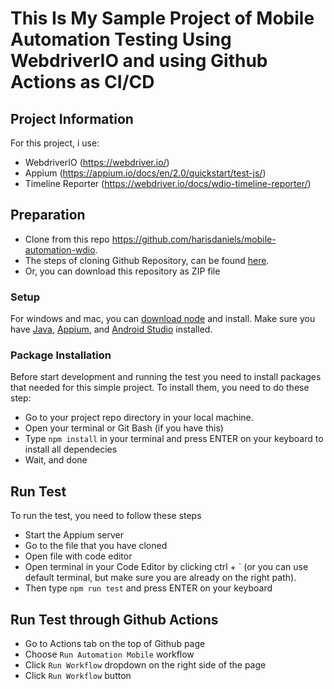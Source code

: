 # This Is My Sample Project of Mobile Automation Testing Using WebdriverIO and using Github Actions as CI/CD

## Project Information
For this project, i use:
- WebdriverIO (https://webdriver.io/)
- Appium (https://appium.io/docs/en/2.0/quickstart/test-js/)
- Timeline Reporter (https://webdriver.io/docs/wdio-timeline-reporter/)

## Preparation
- Clone from this repo https://github.com/harisdaniels/mobile-automation-wdio. 
- The steps of cloning Github Repository, can be found [here](https://docs.github.com/en/github/creating-cloning-and-archiving-repositories/cloning-a-repository-from-github/cloning-a-repository).
- Or, you can download this repository as ZIP file

### Setup
For windows and mac, you can [download node](https://nodejs.org/en/) and install.
Make sure you have [Java](https://www.oracle.com/id/java/technologies/downloads/), [Appium](https://appium.io/docs/en/2.0/quickstart/install/), and [Android Studio](https://developer.android.com/studio) installed.

### Package Installation
Before start development and running the test you need to install packages that needed for this simple project. To install them, you need to do these step:

- Go to your project repo directory in your local machine.
- Open your terminal or Git Bash (if you have this)
- Type `npm install` in your terminal and press ENTER on your keyboard to install all dependecies
- Wait, and done

## Run Test
To run the test, you need to follow these steps
- Start the Appium server
- Go to the file that you have cloned
- Open file with code editor
- Open terminal in your Code Editor by clicking ctrl + ` (or you can use default terminal, but make sure you are already on the right path).
- Then type `npm run test` and press ENTER on your keyboard

## Run Test through Github Actions
- Go to Actions tab on the top of Github page
- Choose `Run Automation Mobile` workflow
- Click `Run Workflow` dropdown on the right side of the page
- Click `Run Workflow` button
